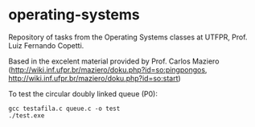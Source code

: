 # operating-systems
Repository of tasks from the Operating Systems classes at UTFPR, Prof. Luiz Fernando Copetti.

Based in the excelent material provided by Prof. Carlos Maziero (http://wiki.inf.ufpr.br/maziero/doku.php?id=so:pingpongos, http://wiki.inf.ufpr.br/maziero/doku.php?id=so:start)

To test the circular doubly linked queue (P0):  
```
gcc testafila.c queue.c -o test  
./test.exe
```
